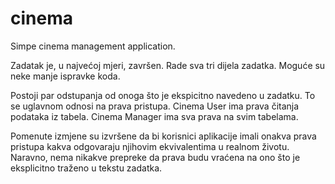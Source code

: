 # cinema
Simpe cinema management application.

Zadatak je, u najvećoj mjeri, završen. Rade sva tri dijela zadatka. Moguće su neke manje ispravke koda.

Postoji par odstupanja od onoga što je ekspicitno navedeno u zadatku. To se uglavnom odnosi na prava pristupa. Cinema User ima prava čitanja podataka iz tabela. Cinema Manager ima sva prava na svim tabelama.

Pomenute izmjene su izvršene da bi korisnici aplikacije imali onakva prava pristupa kakva odgovaraju njihovim ekvivalentima
u realnom životu. Naravno, nema nikakve prepreke da prava budu vraćena na ono što je eksplicitno traženo u tekstu zadatka.
